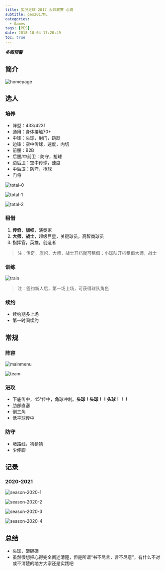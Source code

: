 ```yaml
---
title: 实况足球 2017 大师联赛 心得
subtitle: pes2017ML
categories:
  - Games
tags: [PES]
date: 2018-10-04 17:20:49
toc: true
---
```

_**多图预警**_

<!-- more -->

## 简介
![homepage](https://www.wailian.work/images/2018/10/04/homepage-min.png)

## 选人
### 培养
- 阵型：433/4231
- 通用：身体接触70+
- 中锋：头球，射门，跳跃
- 边锋：空中传球，速度，内切
- 前腰：B2B
- 后腰/中前卫：防守，抢球
- 边后卫：空中传球，速度
- 中后卫：防守，抢球
- 门将

![total-0](https://www.wailian.work/images/2018/10/04/total-0-min.png)

![total-1](https://www.wailian.work/images/2018/10/04/total-1-min.png)

![total-2](https://www.wailian.work/images/2018/10/04/total-2-min.png)

### 租借
1. **传奇**，**旗帜**，演奏家
1. **大师**，**战士**，超级巨星，关键球员，高智商球员
1. 指挥官，英雄，创造者

>注：传奇，旗帜，大师，战士开档就可租借；小球队开档租借大师，战士

### 训练
![train](https://www.wailian.work/images/2018/10/04/train-min.png)

>注：签约新人后，第一场上场，可获得球队角色

### 续约
- 续约期多上场
- 第一时间续约

## 常规
### 阵容
![mainmenu](https://www.wailian.work/images/2018/10/05/mainmenu-min.png)

![team](https://www.wailian.work/images/2018/10/04/team-min.png)

### 进攻
- 下底传中，45°传中，角球冲刺。**头球！头球！！头球！！！**
- 肋部直塞
- 倒三角
- 低平球传中

### 防守
- 堵路线，猜猜猜
- 少伸脚

## 记录
### 2020-2021
![season-2020-1](https://www.wailian.work/images/2018/10/04/season-2020-1-min.png)

![season-2020-2](https://www.wailian.work/images/2018/10/04/season-2020-2-min.png)

![season-2020-3](https://www.wailian.work/images/2018/10/04/season-2020-3-min.png)

![season-2020-4](https://www.wailian.work/images/2018/10/04/season-2020-4-min.png)

## 总结
- 头球，砸砸砸
- 虽然很想把心得完全阐述清楚，但是所谓“书不尽言，言不尽意”，有什么不对或不清楚的地方大家还是实践吧